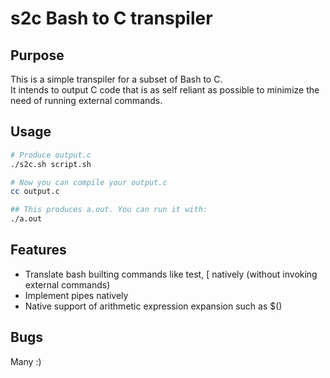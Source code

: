 # s2c  Bash to C transpiler

## Purpose
This is a simple transpiler for a subset of Bash to C.  
It intends to output C code that is as self reliant as possible to minimize the need of running external commands.

## Usage
```sh
# Produce output.c
./s2c.sh script.sh

# Now you can compile your output.c
cc output.c

## This produces a.out. You can run it with:
./a.out
```

## Features
- Translate bash builting commands like test, \[ natively (without invoking external commands)
- Implement pipes natively
- Native support of arithmetic expression expansion such as $()

## Bugs
Many :)